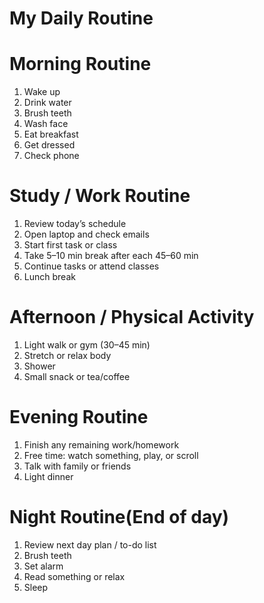 #  My Daily Routine

# Morning Routine
1. Wake up
1. Drink water
1. Brush teeth
1. Wash face
1. Eat breakfast
1. Get dressed
1. Check phone

# Study / Work Routine
1. Review today’s schedule
1. Open laptop and check emails
3. Start first task or class
4. Take 5–10 min break after each 45–60 min
5. Continue tasks or attend classes
6. Lunch break

# Afternoon / Physical Activity
1. Light walk or gym (30–45 min)
2. Stretch or relax body
3. Shower
4. Small snack or tea/coffee

# Evening Routine
1. Finish any remaining work/homework
2. Free time: watch something, play, or scroll
3. Talk with family or friends
4. Light dinner

# Night Routine(End of day)
1. Review next day plan / to-do list
2. Brush teeth
3. Set alarm
4. Read something or relax
5. Sleep



